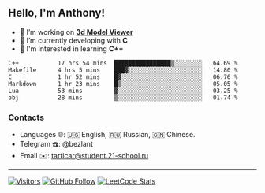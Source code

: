 ## Hello, I'm Anthony!
 
- 🔭 I’m working on **[3d Model Viewer](https://github.com/bezlant/s21_3d_model_viewer)**
- 🌱 I’m currently developing with **C**
- 🧐 I'm interested in learning **C++**

<!--START_SECTION:waka-->

```text
C++           17 hrs 54 mins  ████████████████▒░░░░░░░░   64.69 %
Makefile      4 hrs 5 mins    ███▓░░░░░░░░░░░░░░░░░░░░░   14.80 %
C             1 hr 52 mins    █▓░░░░░░░░░░░░░░░░░░░░░░░   06.76 %
Markdown      1 hr 23 mins    █▒░░░░░░░░░░░░░░░░░░░░░░░   05.05 %
Lua           53 mins         ▓░░░░░░░░░░░░░░░░░░░░░░░░   03.25 %
obj           28 mins         ▒░░░░░░░░░░░░░░░░░░░░░░░░   01.74 %
```

<!--END_SECTION:waka-->
### Contacts
- Languages 🌐: 🇺🇸 English, 🇷🇺 Russian, 🇨🇳 Chinese.
- Telegram ☎️: @bezlant
- Email ✉️: tarticar@student.21-school.ru
---
[![Visitors](https://shields-io-visitor-counter.herokuapp.com/badge?page=bezlant.bezlant&label=visitors&logo=Codeforces&style=for-the-badge&labelColor=black&color=forestgreen)](https://www.youtube.com/watch?v=dQw4w9WgXcQ)
[![GitHub Follow](https://img.shields.io/github/followers/bezlant?label=follow&logo=github&style=for-the-badge&labelColor=black)](https://github.com/bezlant)
[![LeetCode Stats](https://img.shields.io/badge/dynamic/json?style=for-the-badge&labelColor=black&color=darkorange&label=Solved&query=solvedOverTotal&url=https%3A%2F%2Fleetcode-badge.vercel.app%2Fapi%2Fusers%2Fbezlant&logo=leetcode&logoColor=yellow)](https://leetcode.com/bezlant/)
